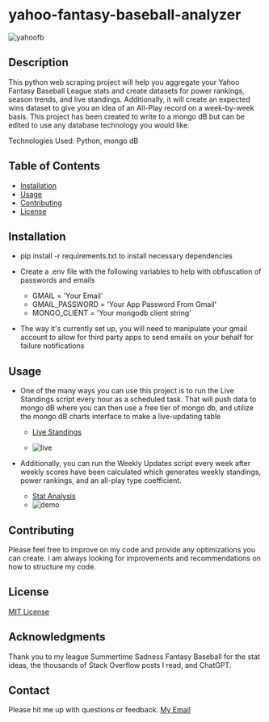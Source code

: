 # yahoo-fantasy-baseball-analyzer
![yahoofb](https://github.com/hotlikesauce/yahoo-fantasy-baseball-analyzer/assets/46724986/5a63122f-c5c9-4e21-ae7c-dfded8a2c26e)

## Description

This python web scraping project will help you aggregate your Yahoo Fantasy Baseball League stats and create datasets for power rankings, season trends, and live standings. Additionally, it will create an expected wins dataset to give you an idea of an All-Play record on a week-by-week basis. This project has been created to write to a mongo dB but can be edited to use any database technology you would like.

Technologies Used: Python, mongo dB

## Table of Contents

- [Installation](#installation)
- [Usage](#usage)
- [Contributing](#contributing)
- [License](#license)

## Installation

- pip install -r requirements.txt to install necessary dependencies

- Create a .env file with the following variables to help with obfuscation of passwords and emails
  - GMAIL = 'Your Email'<br>
  - GMAIL_PASSWORD = 'Your App Password From Gmail'<br>
  - MONGO_CLIENT = 'Your mongodb client string'

- The way it's currently set up, you will need to manipulate your gmail account to allow for third party apps to send emails on your behalf for failure notifications

## Usage

- One of the many ways you can use this project is to run the Live Standings script every hour as a scheduled task. That will push data to mongo dB where you can then use a free tier of mongo db, and utilize the mongo dB charts interface to make a live-updating table
  - [Live Standings](https://charts.mongodb.com/charts-pc-kmmrs/dashboards/6435c9ca-38db-40b7-8761-892ed32c586e)

  - ![live](https://github.com/hotlikesauce/YahooFantasyBaseball_2023/assets/46724986/152959ea-8c2e-4ae6-82b3-079a53222f2b)


- Additionally, you can run the Weekly Updates script every week after weekly scores have been calculated which generates weekly standings, power rankings, and an all-play type coefficient.
  - [Stat Analysis](https://charts.mongodb.com/charts-pc-kmmrs/dashboards/6435c9b3-8957-412e-8267-bed12f8caacb)
  - ![demo](https://github.com/hotlikesauce/YahooFantasyBaseball_2023/assets/46724986/5d4fcfeb-33ee-4dad-88d6-18de16486e26)
 
## Contributing

Please feel free to improve on my code and provide any optimizations you can create. I am always looking for improvements and recommendations on how to structure my code.

## License

[MIT License](https://choosealicense.com/licenses/mit/)

## Acknowledgments

Thank you to my league Summertime Sadness Fantasy Baseball for the stat ideas, the thousands of Stack Overflow posts I read, and ChatGPT.

## Contact

Please hit me up with questions or feedback. [My Email](mailto:taylorreeseward@gmail.com)
